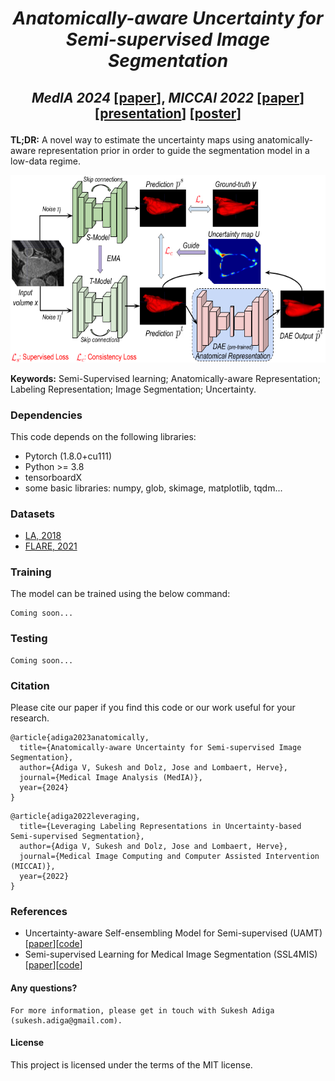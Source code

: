 #  <p align="center"> _Anatomically-aware Uncertainty for Semi-supervised Image Segmentation_
## <p align="center"> _MedIA 2024_ [[paper](https://arxiv.org/pdf/2310.16099.pdf)], _MICCAI 2022_  [[paper](https://arxiv.org/pdf/2203.05682.pdf)] [[presentation](https://github.com/adigasu/Labeling_Representations/blob/main/Files/Labeling%20representation.pdf)] [[poster](https://github.com/adigasu/Labeling_Representations/blob/main/Files/MICCAI2022_poster.pdf)]

**TL;DR:** A novel way to estimate the uncertainty maps using anatomically-aware representation prior in order to guide the segmentation model in a low-data regime.

<p align="center">  <img src = 'Files/Anatomical_rep_Arch.png' height = '300px'>

**Keywords:** Semi-Supervised learning; Anatomically-aware Representation; Labeling Representation; Image Segmentation; Uncertainty.


### Dependencies
This code depends on the following libraries:

- Pytorch (1.8.0+cu111)
- Python >= 3.8
- tensorboardX
- some basic libraries: numpy, glob, skimage, matplotlib, tqdm...

### Datasets
- [LA, 2018](https://github.com/yulequan/UA-MT/tree/master/data)
- [FLARE, 2021](https://flare.grand-challenge.org/FLARE21/)

### Training
The model can be trained using the below command:  
```
Coming soon...
```

### Testing
```
Coming soon...
```

### Citation
Please cite our paper if you find this code or our work useful for your research.
```
@article{adiga2023anatomically,
  title={Anatomically-aware Uncertainty for Semi-supervised Image Segmentation},
  author={Adiga V, Sukesh and Dolz, Jose and Lombaert, Herve},
  journal={Medical Image Analysis (MedIA)},
  year={2024}
}
```
```
@article{adiga2022leveraging,
  title={Leveraging Labeling Representations in Uncertainty-based Semi-supervised Segmentation},
  author={Adiga V, Sukesh and Dolz, Jose and Lombaert, Herve},
  journal={Medical Image Computing and Computer Assisted Intervention (MICCAI)},
  year={2022}
}
```

### References
- Uncertainty-aware Self-ensembling Model for Semi-supervised (UAMT) [[paper](https://arxiv.org/abs/1907.07034)][[code](https://github.com/yulequan/UA-MT)]
- Semi-supervised Learning for Medical Image Segmentation (SSL4MIS) [[paper](https://arxiv.org/abs/2012.07042)][[code](https://github.com/HiLab-git/SSL4MIS/tree/master/code)]

#### Any questions?
```
For more information, please get in touch with Sukesh Adiga (sukesh.adiga@gmail.com).
```

#### License
This project is licensed under the terms of the MIT license. 
